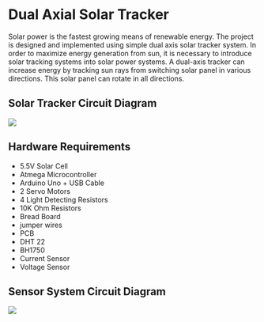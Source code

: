<html>
  <h1>Dual Axial Solar Tracker</h1>
<p>Solar power is the fastest growing means of renewable energy. The project is designed and implemented using simple dual axis solar tracker system. In order to maximize energy generation from sun, it is necessary to introduce solar tracking systems into solar power systems. A dual-axis tracker can increase energy by tracking sun rays from switching solar panel in various directions. This solar panel can rotate in all directions.</p>
  <h2>Solar Tracker Circuit Diagram</h2>
  <img src="https://cdn.instructables.com/FLE/5Q6B/I6QD5WDR/FLE5Q6BI6QD5WDR.LARGE.jpg?auto=webp&width=1024&fit=bounds">
  <h2>Hardware Requirements</h2>
  <ul>
    <li>5.5V Solar Cell</li>
    <li>Atmega Microcontroller</li>
    <li>Arduino Uno + USB Cable</li>
    <li>2 Servo Motors</li>
    <li>4 Light Detecting Resistors</li>
    <li>10K Ohm Resistors</li>
    <li>Bread Board</li>
    <li>jumper wires</li>
    <li>PCB</li>
    <li>DHT 22</li>
    <li>BH1750</li>
    <li>Current Sensor</li>
    <li>Voltage Sensor</li>
    </ul>
  <h2>Sensor System Circuit Diagram</h2>
  <img src="https://i.ibb.co/r01KnXv/Screenshot-51.png">
  
